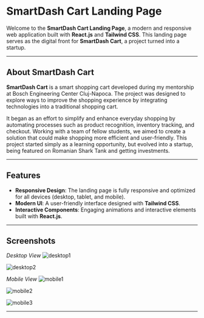 # SmartDash Cart Landing Page

Welcome to the **SmartDash Cart Landing Page**, a modern and responsive web application built with **React.js** and **Tailwind CSS**. This landing page serves as the digital front for **SmartDash Cart**, a project turned into a startup.

---

## About SmartDash Cart

**SmartDash Cart** is a smart shopping cart developed during my mentorship at Bosch Engineering Center Cluj-Napoca. The project was designed to explore ways to improve the shopping experience by integrating technologies into a traditional shopping cart.

It began as an effort to simplify and enhance everyday shopping by automating processes such as product recognition, inventory tracking, and checkout. Working with a team of fellow students, we aimed to create a solution that could make shopping more efficient and user-friendly. This project started simply as a learning opportunity, but evolved into a startup, being featured on Romanian Shark Tank and getting investments.

---

## Features

- **Responsive Design**: The landing page is fully responsive and optimized for all devices (desktop, tablet, and mobile).
- **Modern UI**: A user-friendly interface designed with **Tailwind CSS**.
- **Interactive Components**: Engaging animations and interactive elements built with **React.js**.

---

## Screenshots

*Desktop View*
![desktop1](https://github.com/user-attachments/assets/9a42675f-b0a9-4517-a222-8cf7640517e5)

![desktop2](https://github.com/user-attachments/assets/dc10264c-1e81-4a12-a4c5-f4dfae8ce219)
  
*Mobile View*
![mobile1](https://github.com/user-attachments/assets/97ef2640-0635-492e-9388-7adc0e607b34)

![mobile2](https://github.com/user-attachments/assets/58d514aa-a35e-4ffe-900d-d9fbb9af2b37)

![mobile3](https://github.com/user-attachments/assets/50de3d2a-f319-4195-a49a-4750e0017e43)

---
